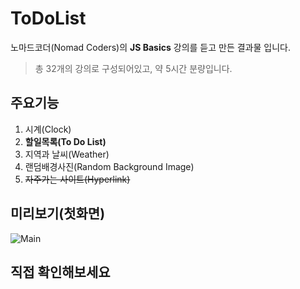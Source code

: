 # ToDoList

노마드코더(Nomad Coders)의 **JS Basics** 강의를 듣고 만든 결과물 입니다.
>총 32개의 강의로 구성되어있고, 약 5시간 분량입니다.

## 주요기능

1. 시계(Clock)
2. **할일목록(To Do List)**
3. 지역과 날씨(Weather)
4. 랜덤배경사진(Random Background Image)
5. ~~자주가는 사이트(Hyperlink)~~

## 미리보기(첫화면)

![Main](https://user-images.githubusercontent.com/48710889/73742807-93dfc580-4790-11ea-88ef-06e5765ca7d5.PNG)

## 직접 확인해보세요
